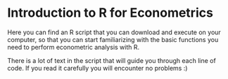 # Introduction to R for Econometrics

Here you can find an R script that you can download and execute on your computer, so that you can start familiarizing with the basic functions you need to perform econometric analysis with R.

There is a lot of text in the script that will guide you through each line of code. If you read it carefully you will encounter no problems :)
